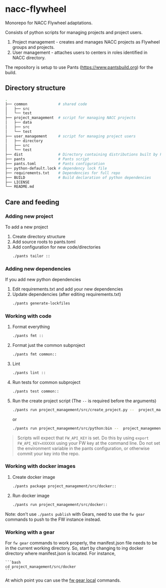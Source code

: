 # nacc-flywheel

Monorepo for NACC Flywheel adaptations.

Consists of python scripts for managing projects and project users.

1. Project management - creates and manages NACC projects as
   Flywheel groups and projects.
2. User management - attaches users to centers in roles identified in NACC directory.

The repository is setup to use Pants (https://www.pantsbuild.org) for the build.

## Directory structure

```bash
.
├── common              # shared code
│   ├── src
│   └── test
├── project_management  # script for managing NACC projects
│   ├── data
│   ├── src
│   └── test
├── user_management     # script for managing project users
│   ├── directory
│   ├── src
│   └── test
├── dist                # Directory containing distributions built by Pants
├── pants               # Pants script
├── pants.toml          # Pants configuration
├── python-default.lock # dependency lock file
├── requirements.txt    # Dependencies for full repo
├── BUILD               # Build declaration of python dependencies
├── LICENSE
└── README.md
```

## Care and feeding

### Adding new project

To add a new project

1. Create directory structure
2. Add source roots to pants.toml
3. Add configuration for new code/directories
    ```bash
    ./pants tailor ::
    ```

### Adding new dependencies

If you add new python dependencies

1. Edit requirements.txt and add your new dependencies
2. Update dependencies (after editing requirements.txt)
    ```bash
    ./pants generate-lockfiles
    ```

### Working with code

1. Format everything
    ```bash
    ./pants fmt ::
    ```

2. Format just the common subproject
    ```bash
    ./pants fmt common::
    ```

3. Lint
    ```bash
    ./pants lint ::
    ```

4. Run tests for common subproject
    ```bash
    ./pants test common::
    ```

5. Run the create project script (The `--` is required before the arguments)
    ```bash
    ./pants run project_management/src/create_project.py --  project_management/data/test-project.yaml
    ```
    or
    ```bash
    ./pants run project_management/src/python:bin --  project_management/data/test-project.yaml
    ```

> Scripts will expect that `FW_API_KEY` is set.
> Do this by using `export FW_API_KEY=XXXXXX` using your FW key at the command line.
> Do not set the environment variable in the pants configuration, or otherwise commit your key into the repo.

### Working with docker images

1. Create docker image
    ```bash
    ./pants package project_management/src/docker::
    ```

2. Run docker image
    ```bash
    ./pants run project_management/src/docker::
    ```

Note: don't use `./pants publish` with Gears, need to use the `fw gear` commands to push to the FW instance instead.

### Working with a gear

For `fw gear` commands to work properly, the manifest.json file needs to be in the current working directory.
So, start by changing to ing docker directory where manifest.json is located.
For instance,

    ```bash
    cd project_management/src/docker
    ```

At which point you can use the [fw gear local](https://docs.flywheel.io/hc/en-us/articles/360037690613-Gear-Building-Tutorial-Part-2e-Gear-Testing-Debugging-Uploading) commands.


